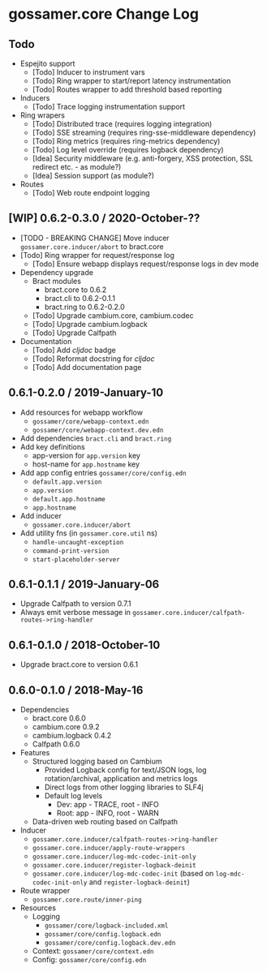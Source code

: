 # gossamer.core Change Log

## Todo

- Espejito support
  - [Todo] Inducer to instrument vars
  - [Todo] Ring wrapper to start/report latency instrumentation
  - [Todo] Routes wrapper to add threshold based reporting
- Inducers
  - [Todo] Trace logging instrumentation support
- Ring wrapers
  - [Todo] Distributed trace (requires logging integration)
  - [Todo] SSE streaming (requires ring-sse-middleware dependency)
  - [Todo] Ring metrics  (requires ring-metrics dependency)
  - [Todo] Log level override (requires logback dependency)
  - [Idea] Security middleware (e.g. anti-forgery, XSS protection, SSL redirect etc. - as module?)
  - [Idea] Session support (as module?)
- Routes
  - [Todo] Web route endpoint logging


## [WIP] 0.6.2-0.3.0 / 2020-October-??

- [TODO - BREAKING CHANGE] Move inducer `gossamer.core.inducer/abort` to bract.core
- [Todo] Ring wrapper for request/response log
  - [Todo] Ensure webapp displays request/response logs in dev mode
- Dependency upgrade
  - Bract modules
    - bract.core to 0.6.2
    - bract.cli to 0.6.2-0.1.1
    - bract.ring to 0.6.2-0.2.0
  - [Todo] Upgrade cambium.core, cambium.codec
  - [Todo] Upgrade cambium.logback
  - [Todo] Upgrade Calfpath
- Documentation
  - [Todo] Add _cljdoc_ badge
  - [Todo] Reformat docstring for _cljdoc_
  - [Todo] Add documentation page


## 0.6.1-0.2.0 / 2019-January-10

- Add resources for webapp workflow
  - `gossamer/core/webapp-context.edn`
  - `gossamer/core/webapp-context.dev.edn`
- Add dependencies `bract.cli` and `bract.ring`
- Add key definitions
  - app-version for `app.version` key
  - host-name for `app.hostname` key
- Add app config entries `gossamer/core/config.edn`
  - `default.app.version`
  - `app.version`
  - `default.app.hostname`
  - `app.hostname`
- Add inducer
  - `gossamer.core.inducer/abort`
- Add utility fns (in `gossamer.core.util` ns)
  - `handle-uncaught-exception`
  - `command-print-version`
  - `start-placeholder-server`


## 0.6.1-0.1.1 / 2019-January-06

- Upgrade Calfpath to version 0.7.1
- Always emit verbose message in `gossamer.core.inducer/calfpath-routes->ring-handler`


## 0.6.1-0.1.0 / 2018-October-10

- Upgrade bract.core to version 0.6.1


## 0.6.0-0.1.0 / 2018-May-16

- Dependencies
  - bract.core 0.6.0
  - cambium.core 0.9.2
  - cambium.logback 0.4.2
  - Calfpath 0.6.0
- Features
  - Structured logging based on Cambium
    - Provided Logback config for text/JSON logs, log rotation/archival, application and metrics logs
    - Direct logs from other logging libraries to SLF4j
    - Default log levels
      - Dev:  app - TRACE, root - INFO
      - Root: app - INFO,  root - WARN
  - Data-driven web routing based on Calfpath
- Inducer
  - `gossamer.core.inducer/calfpath-routes->ring-handler`
  - `gossamer.core.inducer/apply-route-wrappers`
  - `gossamer.core.inducer/log-mdc-codec-init-only`
  - `gossamer.core.inducer/register-logback-deinit`
  - `gossamer.core.inducer/log-mdc-codec-init` (based on `log-mdc-codec-init-only` and `register-logback-deinit`)
- Route wrapper
  - `gossamer.core.route/inner-ping`
- Resources
  - Logging
    - `gossamer/core/logback-included.xml`
    - `gossamer/core/config.logback.edn`
    - `gossamer/core/config.logback.dev.edn`
  - Context: `gossamer/core/context.edn`
  - Config: `gossamer/core/config.edn`
